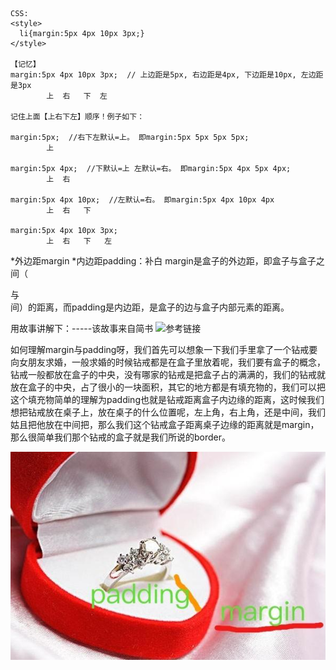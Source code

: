 ```
CSS:
<style>
  li{margin:5px 4px 10px 3px;}
</style>

【记忆】
margin:5px 4px 10px 3px;  // 上边距是5px, 右边距是4px, 下边距是10px, 左边距是3px
        上  右   下  左
        
记住上面【上右下左】顺序！例子如下：

margin:5px;  //右下左默认=上。 即margin:5px 5px 5px 5px;
        上
        
margin:5px 4px;  //下默认=上 左默认=右。 即margin:5px 4px 5px 4px;
        上  右

margin:5px 4px 10px;  //左默认=右。 即margin:5px 4px 10px 4px
        上  右   下

margin:5px 4px 10px 3px;
        上  右   下   左
```


*外边距margin
*内边距padding：补白
margin是盒子的外边距，即盒子与盒子之间（<div>与<div>间）的距离，而padding是内边距，是盒子的边与盒子内部元素的距离。
  
用故事讲解下：-----该故事来自简书 ![参考链接](https://www.jianshu.com/p/73deb2ae7992)

  如何理解margin与padding呀，我们首先可以想象一下我们手里拿了一个钻戒要向女朋友求婚，一般求婚的时候钻戒都是在盒子里放着呢，我们要有盒子的概念，钻戒一般都放在盒子的中央，没有哪家的钻戒是把盒子占的满满的，我们的钻戒就放在盒子的中央，占了很小的一块面积，其它的地方都是有填充物的，我们可以把这个填充物简单的理解为padding也就是钻戒距离盒子内边缘的距离，这时候我们想把钻戒放在桌子上，放在桌子的什么位置呢，左上角，右上角，还是中间，我们姑且把他放在中间把，那么我们这个钻戒盒子距离桌子边缘的距离就是margin，那么很简单我们那个钻戒的盒子就是我们所说的border。

![image](https://github.com/Acegem/css/blob/master/tmp/ring.jpg)
